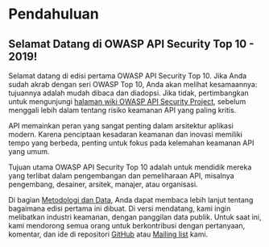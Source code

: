 # Pendahuluan

## Selamat Datang di OWASP API Security Top 10 - 2019!

Selamat datang di edisi pertama OWASP API Security Top 10. Jika Anda sudah akrab dengan seri OWASP Top 10, Anda akan melihat kesamaannya: tujuannya adalah mudah dibaca dan diadopsi. Jika tidak, pertimbangkan untuk mengunjungi [halaman wiki OWASP API Security Project][1], sebelum menggali lebih dalam tentang risiko keamanan API yang paling kritis.

API memainkan peran yang sangat penting dalam arsitektur aplikasi modern. Karena penciptaan kesadaran keamanan dan inovasi memiliki tempo yang berbeda, penting untuk fokus pada kelemahan keamanan API yang umum.  

Tujuan utama OWASP API Security Top 10 adalah untuk mendidik mereka yang terlibat dalam pengembangan dan pemeliharaan API, misalnya pengembang, desainer, arsitek, manajer, atau organisasi.

Di bagian [Metodologi dan Data][2], Anda dapat membaca lebih lanjut tentang bagaimana edisi pertama ini dibuat. Di versi mendatang, kami ingin melibatkan industri keamanan, dengan panggilan data publik. Untuk saat ini, kami mendorong semua orang untuk berkontribusi dengan pertanyaan, komentar, dan ide di repositori [GitHub][3] atau [Mailing list][4] kami.

[1]: https://www.owasp.org/index.php/OWASP_API_Security_Project
[2]: ./0xd0-about-data.md
[3]: https://github.com/OWASP/API-Security
[4]: https://groups.google.com/a/owasp.org/forum/#!forum/api-security-project
